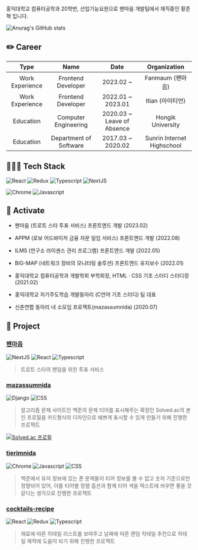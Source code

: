 홍익대학교 컴퓨터공학과 20학번, 산업기능요원으로 팬마음 개발팀에서 재직중인 황준혁 입니다.

![Anurag's GitHub stats](https://github-readme-stats.vercel.app/api?username=strawji02&count_private=true)

## ✏️ Career

|    Type   |          Name          |    Date    |    Organization   |
|:---------:|:----------------------:|:----------:|:-----------------:|
| Work Experience | Frontend Developer | 2023.02 ~ | Fanmaum (팬마음) |
| Work Experience | Frontend Developer | 2022.01 ~ 2023.01 | Itian (아이티언) |
| Education | Computer Engineering | 2020.03 ~ Leave of Absence | Hongik University |
| Education | Department of Software | 2017.03 ~ 2020.02 | Sunrin Internet Highschool |

## 👩🏻‍💻 Tech Stack

![React](https://img.shields.io/badge/React-49d6f9?style=flat-square&logo=react&logoColor=white) 
![Redux](https://img.shields.io/badge/Redux-764ABC?style=flat-square&logo=redux&logoColor=white)
![Typescript](https://img.shields.io/badge/Typescript-3178C6?style=flat-square&logo=typescript&logoColor=white) 
![NextJS](https://img.shields.io/badge/Next.js-000000?style=flat-square&logo=Next.js&logoColor=white)

![Chrome](https://img.shields.io/badge/Chrome_Extension-4285F4?style=flat-square&logo=googlechrome&logoColor=white) 
![Javascript](https://img.shields.io/badge/Javascript-F7DF1E?style=flat-square&logo=javascript&logoColor=white)

## 🔖 Activate

* 팬마음 (트로트 스타 투표 서비스) 프론트엔드 개발 (2023.02)

* APPM (로보 어드바이저 금융 자문 일임 서비스) 프론트엔드 개발 (2022.08)

* ILMS (연구소 라이센스 관리 프로그램) 프론트엔드 개발 (2022.05)

* BIG-MAP (네트워크 장비의 모니터링 솔루션) 프론트엔드 유지보수 (2022.01)

* 홍익대학교 컴퓨터공학과 개발학회 부학회장, HTML · CSS 기초 스터디 스터디장 (2021.02)

* 홍익대학교 자기주도학습 개발동아리 (C언어 기초 스터디) 팀 대표

* 신촌연합 동아리 내 소모임 프로젝트(mazassumnida) (2020.07)

## 📖 Project

### [**팬마음**](https://fanmaum.com/)
![NextJS](https://img.shields.io/badge/Next.js-000000?style=flat-square&logo=Next.js&logoColor=white)
![React](https://img.shields.io/badge/React-49d6f9?style=flat-square&logo=react&logoColor=white) 
![Typescript](https://img.shields.io/badge/Typescript-3178C6?style=flat-square&logo=typescript&logoColor=white) 

> 트로트 스타의 팬덤을 위한 투표 서비스


### [**mazassumnida**](https://github.com/mazassumnida/mazassumnida) 
![Django](https://img.shields.io/badge/Django-092E20?style=flat-square&logo=django&logoColor=white) ![CSS](https://img.shields.io/badge/CSS-F43059?style=flat-square&logo=csswi&logoColor=white)

> 알고리즘 문제 사이트인 백준의 문제 티어를 표시해주는 확장인 Solved.ac의 본인 프로필을 카드형식의 디자인으로 예쁘게 표시할 수 있게 만들기 위해 진행한 프로젝트

[![Solved.ac 프로필](http://mazassumnida.wtf/api/v2/generate_badge?boj=strawJI)](https://solved.ac/strawji)

### [**tierimnida**](https://github.com/mazassumnida/tierimnida) 
![Chrome](https://img.shields.io/badge/Chrome_Extension-4285F4?style=flat-square&logo=googlechrome&logoColor=white) 
![Javascript](https://img.shields.io/badge/Javascript-F7DF1E?style=flat-square&logo=javascript&logoColor=white) 
![CSS](https://img.shields.io/badge/CSS-F43059?style=flat-square&logo=csswi&logoColor=white)

> 백준에서 유저 정보에 있는 푼 문제들이 티어 정보를 볼 수 없고 숫자 기준으로만 정렬되어 있어, 이를 티어별 정렬 옵션과 함께 티어 색을 텍스트에 씌우면 좋을 것 같다는 생각으로 진행한 프로젝트

### [**cocktails-recipe**](https://github.com/strawji02/cocktail-recipes) 
![React](https://img.shields.io/badge/React-49d6f9?style=flat-square&logo=react&logoColor=white) 
![Redux](https://img.shields.io/badge/Redux-764ABC?style=flat-square&logo=redux&logoColor=white)
![Typescript](https://img.shields.io/badge/Typescript-3178C6?style=flat-square&logo=typescript&logoColor=white) 
 
> 재료에 따른 칵테일 리스트를 보여주고 날짜에 따른 랜덤 칵테일 추천으로 칵테일 제작에 도움이 되기 위해 진행한 프로젝트
